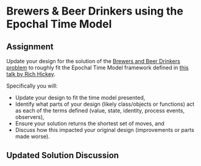 # Brewers & Beer Drinkers using the Epochal Time Model

## Assignment

Update your design for the solution of the [Brewers and Beer Drinkers problem](../crossing_the_river/README.md)
to roughly fit the Epochal Time Model framework defined in
[this talk by Rich Hickey](https://www.infoq.com/presentations/Are-We-There-Yet-Rich-Hickey/).

Specifically you will:

- Update your design to fit the time model presented,
- Identify what parts of your design (likely class/objects or functions) act as each of the terms defined (value, state,
  identity, process events, observers),
- Ensure your solution returns the shortest set of moves, and
- Discuss how this impacted your original design (improvements or parts made worse).

## Updated Solution Discussion

<!--
- Positive and negative impacts to design
  - Fortunately didn't take much work since I was already treating data structures as immutable (though I didn't go as
    far as moving to immutable data structures [like this](https://github.com/immutable-ruby/immutable-ruby))
  - Split up `solve` and `print_solution` to increase separation of concerns
  - Removed debugging info to make the pattern clearer
  - Raises the question--how do we instrument code in this model? It makes it less clear whether we're following the
    model (I had a global variable, more instance variables, before). But maybe you could argue this is the way it
    should be? Instrumentation should be removed from the logic of the program. In the form of tests and strong
    debugging capabilities (Clojure is very much this way, after all).
- Application of terms
  - value
  - state
  - identity
  - process events
  - observers
-->
